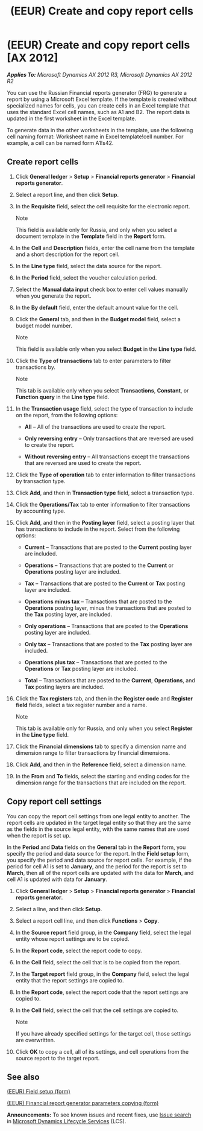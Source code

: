 ﻿---
title: (EEUR) Create and copy report cells
TOCTitle: (EEUR) Create and copy report cells
ms:assetid: 3f32622b-a725-4869-b4f6-1da2c6618aa7
ms:mtpsurl: https://technet.microsoft.com/en-us/library/JJ910972(v=AX.60)
ms:contentKeyID: 52075296
ms.date: 04/18/2014
mtps_version: v=AX.60
f1_keywords:
- copy report cells
- create report cells
---

# (EEUR) Create and copy report cells [AX 2012]


_**Applies To:** Microsoft Dynamics AX 2012 R3, Microsoft Dynamics AX 2012 R2_

You can use the Russian Financial reports generator (FRG) to generate a report by using a Microsoft Excel template. If the template is created without specialized names for cells, you can create cells in an Excel template that uses the standard Excel cell names, such as A1 and B2. The report data is updated in the first worksheet in the Excel template.

To generate data in the other worksheets in the template, use the following cell naming format: Worksheet name in Excel template\!cell number. For example, a cell can be named form A1\!s42.

## Create report cells

1.  Click **General ledger** \> **Setup** \> **Financial reports generator** \> **Financial reports generator**.

2.  Select a report line, and then click **Setup**.

3.  In the **Requisite** field, select the cell requisite for the electronic report.
    

    > [!NOTE]
    > <P>This field is available only for Russia, and only when you select a document template in the <STRONG>Template</STRONG> field in the <STRONG>Report</STRONG> form.</P>



4.  In the **Cell** and **Description** fields, enter the cell name from the template and a short description for the report cell.

5.  In the **Line type** field, select the data source for the report.

6.  In the **Period** field, select the voucher calculation period.

7.  Select the **Manual data input** check box to enter cell values manually when you generate the report.

8.  In the **By default** field, enter the default amount value for the cell.

9.  Click the **General** tab, and then in the **Budget model** field, select a budget model number.
    

    > [!NOTE]
    > <P>This field is available only when you select <STRONG>Budget</STRONG> in the <STRONG>Line type</STRONG> field.</P>



10. Click the **Type of transactions** tab to enter parameters to filter transactions by.
    

    > [!NOTE]
    > <P>This tab is available only when you select <STRONG>Transactions</STRONG>, <STRONG>Constant</STRONG>, or <STRONG>Function query</STRONG> in the <STRONG>Line type</STRONG> field.</P>



11. In the **Transaction usage** field, select the type of transaction to include on the report, from the following options:
    
      - **All** – All of the transactions are used to create the report.
    
      - **Only reversing entry** – Only transactions that are reversed are used to create the report.
    
      - **Without reversing entry** – All transactions except the transactions that are reversed are used to create the report.

12. Click the **Type of operation** tab to enter information to filter transactions by transaction type.

13. Click **Add**, and then in **Transaction type** field, select a transaction type.

14. Click the **Operations/Tax** tab to enter information to filter transactions by accounting type.

15. Click **Add**, and then in the **Posting layer** field, select a posting layer that has transactions to include in the report. Select from the following options:
    
      - **Current** – Transactions that are posted to the **Current** posting layer are included.
    
      - **Operations** – Transactions that are posted to the **Current** or **Operations** posting layer are included.
    
      - **Tax** – Transactions that are posted to the **Current** or **Tax** posting layer are included.
    
      - **Operations minus tax** – Transactions that are posted to the **Operations** posting layer, minus the transactions that are posted to the **Tax** posting layer, are included.
    
      - **Only operations** – Transactions that are posted to the **Operations** posting layer are included.
    
      - **Only tax** – Transactions that are posted to the **Tax** posting layer are included.
    
      - **Operations plus tax** – Transactions that are posted to the **Operations** or **Tax** posting layer are included.
    
      - **Total** – Transactions that are posted to the **Current**, **Operations**, and **Tax** posting layers are included.

16. Click the **Tax registers** tab, and then in the **Register code** and **Register field** fields, select a tax register number and a name.
    

    > [!NOTE]
    > <P>This tab is available only for Russia, and only when you select <STRONG>Register</STRONG> in the <STRONG>Line type</STRONG> field.</P>



17. Click the **Financial dimensions** tab to specify a dimension name and dimension range to filter transactions by financial dimensions.

18. Click **Add**, and then in the **Reference** field, select a dimension name.

19. In the **From** and **To** fields, select the starting and ending codes for the dimension range for the transactions that are included on the report.

## Copy report cell settings

You can copy the report cell settings from one legal entity to another. The report cells are updated in the target legal entity so that they are the same as the fields in the source legal entity, with the same names that are used when the report is set up.

In the **Period** and **Data** fields on the **General** tab in the **Report** form, you specify the period and data source for the report. In the **Field setup** form, you specify the period and data source for report cells. For example, if the period for cell A1 is set to **January**, and the period for the report is set to **March**, then all of the report cells are updated with the data for **March**, and cell A1 is updated with data for **January**.

1.  Click **General ledger** \> **Setup** \> **Financial reports generator** \> **Financial reports generator**.

2.  Select a line, and then click **Setup**.

3.  Select a report cell line, and then click **Functions** \> **Copy**.

4.  In the **Source report** field group, in the **Company** field, select the legal entity whose report settings are to be copied.

5.  In the **Report code**, select the report code to copy.

6.  In the **Cell** field, select the cell that is to be copied from the report.

7.  In the **Target report** field group, in the **Company** field, select the legal entity that the report settings are copied to.

8.  In the **Report code**, select the report code that the report settings are copied to.

9.  In the **Cell** field, select the cell that the cell settings are copied to.
    

    > [!NOTE]
    > <P>If you have already specified settings for the target cell, those settings are overwritten.</P>



10. Click **OK** to copy a cell, all of its settings, and cell operations from the source report to the target report.

## See also

[(EEUR) Field setup (form)](https://technet.microsoft.com/en-us/library/jj910976\(v=ax.60\))

[(EEUR) Financial report generator parameters copying (form)](https://technet.microsoft.com/en-us/library/jj911006\(v=ax.60\))

  
**Announcements:** To see known issues and recent fixes, use [Issue search](http://go.microsoft.com/fwlink/?linkid=389258) in [Microsoft Dynamics Lifecycle Services](http://go.microsoft.com/fwlink/?linkid=306505) (LCS).

